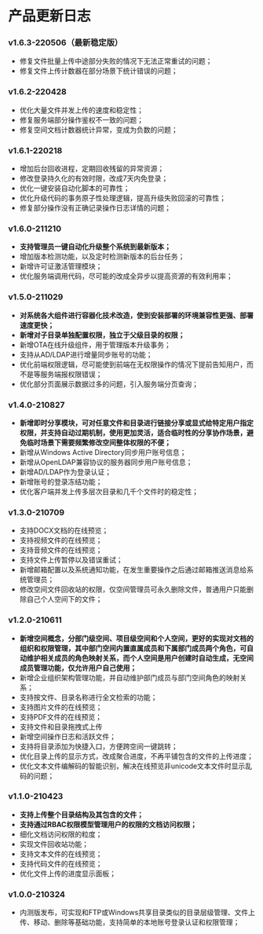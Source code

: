 # 产品更新日志

### **v1.6.3-220506（最新稳定版）**

* 修复文件批量上传中途部分失败的情况下无法正常重试的问题；
* 修复文件上传计数器在部分场景下统计错误的问题；

### **v1.6.2-220428**

* 优化大量文件并发上传的速度和稳定性；
* 修复服务端部分操作鉴权不一致的问题；
* 修复空间文档计数器统计异常，变成为负数的问题；

### **v1.6.1-220218**

* 增加后台回收进程，定期回收残留的异常资源；
* 修改登录持久化的有效时限，改成7天内免登录；
* 优化一键安装自动化脚本的可靠性；
* 优化升级代码的事务原子性处理逻辑，提高升级失败回滚的可靠性；
* 修复部分操作没有正确记录操作日志详情的问题；

### **v1.6.0-211210**

* **支持管理员一键自动化升级整个系统到最新版本；**
* 增加版本检测功能，以及定时检测新版本的后台任务；
* 新增许可证激活管理模块；
* 优化服务端调用代码，尽可能的改成全异步以提高资源的有效利用率；

### **v1.5.0-211029**

* **对系统各大组件进行容器化技术改造，使到安装部署的环境兼容性更强、部署速度更快；**
* **新增对子目录单独配置权限，独立于父级目录的权限；**
* 新增OTA在线升级组件，用于管理版本升级事务；
* 支持从AD/LDAP进行增量同步账号的功能；
* 优化前端权限逻辑，尽可能使到前端在无权限操作的情况下提前告知用户，而不是等服务端报权限错误；
* 优化部分页面展示数据过多的问题，引入服务端分页查询；

### **v1.4.0-210827**

* **新增即时分享模块，可对任意文件和目录进行链接分享或显式给特定用户指定权限，并支持自动过期机制，使用更加灵活，适合临时性的分享协作场景，避免临时场景下需要频繁修改空间整体权限的不便；**
* 新增从Windows Active Directory同步用户账号信息；
* 新增从OpenLDAP兼容协议的服务器同步用户账号信息；
* 新增AD/LDAP作为登录认证；
* 新增账号的登录冻结功能；
* 优化客户端并发上传多层次目录和几千个文件时的稳定性；

### **v1.3.0-210709**

* 支持DOCX文档的在线预览；
* 支持视频文件的在线预览；
* 支持音频文件的在线预览；
* 支持文件上传暂停以及错误重试；
* 新增邮箱配置以及系统通知功能，在发生重要操作之后通过邮箱推送消息给系统管理员；
* 修改空间文件回收站的权限，仅空间管理员可永久删除文件，普通用户只能删除自己个人空间下的文件；

### **v1.2.0-210611**

* **新增空间概念，分部门级空间、项目级空间和个人空间，更好的实现对文档的组织和权限管理，其中部门空间内置直属成员和下属部门成员两个角色，可自动维护相关成员的角色映射关系，而个人空间是用户创建时自动生成，无空间成员管理功能，仅允许用户自己使用；**
* 新增企业组织架构管理功能，并自动维护部门成员与部门空间角色的映射关系；
* 支持按文件、目录名称进行全文检索的功能；
* 支持图片文件的在线预览；
* 支持PDF文件的在线预览；
* 支持文件和目录拖拽式上传
* 新增空间操作日志和活跃文件；
* 支持将目录添加为快捷入口，方便跨空间一键跳转；
* 优化目录上传的显示方式，改成聚合进度，不再平铺包含的文件的上传进度；
* 优化文本文件编解码的智能识别，解决在线预览非unicode文本文件时显示乱码的问题；

### **v1.1.0-210423**

* **支持上传整个目录结构及其包含的文件；**
* **支持通过RBAC权限模型管理用户的权限的文档访问权限；**
* 细化文档访问权限的粒度；
* 实现文件回收站功能；
* 支持文本文件的在线预览；
* 支持代码文件的在线预览；
* 优化文件上传的进度显示面板；

### **v1.0.0-210324**

* 内测版发布，可实现和FTP或Windows共享目录类似的目录层级管理、文件上传、移动、删除等基础功能，支持简单的本地账号登录认证和权限管理；
